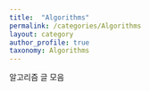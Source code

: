 ```yaml
---
title:  "Algorithms"
permalink: /categories/Algorithms
layout: category
author_profile: true
taxonomy: Algorithms
---
```


알고리즘 글 모음